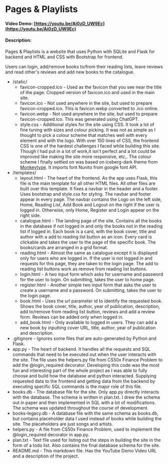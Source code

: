 # Pages & Playlists

#### Video Demo: [https://youtu.be/Ai0zD_UW9Ec](https://youtu.be/Ai0zD_UW9Ec)

#### Description:

Pages & Playlists is a website that uses Python with SQLite and Flask for backend and HTML and CSS with Bootstrap for frontend.

Users can login, add/remove books to/from their reading lists, leave reviews and read other's reviews and add new books to the catalogue.

-   /static/
    -   favicon-cropped.ico - Used as the favicon that you see near the title of the page. Cropped version of favicon.ico and used in the main site.
    -   favicon.ico - Not used anywhere in the site, but used to prepare favicon-cropped.ico. This is favicon.webp converted to .ico online.
    -   favicon.webp - Not used anywhere in the site, but used to prepare favicon-cropped.ico. This was generated using ChatGPT.
    -   style.css - Additional styles for the site using CSS. It took a lot of fine tuning with sizes and colour picking. It was not as simple as I thought to pick a colour scheme that matches well with every element and with the logo. With over 150 lines of CSS, the frontend CSS is one of the hardest challenges I faced while building this site. Though I had put in a lot of work,it isn't perfect and a lot could be improved like making the site more responsive, etc,.
        The colour scheme I finally settled on was based on iceberg-dark theme from [Monkeytype](https://monkeytype.com). It imports font Nunito from google font API.
-   /templates/
    -   layout.html - The heart of the frontend. As the app uses Flask, this file is the main template for all other HTML files. All other files are built over this template. It fixes a navbar in the header and a footer. Uses bootstrap and style.css for styling. The navbar and footer appear in every page. The navbar contains the Logo on the left side, Home, Reading List, Add Book and Logout on the right if the user is logged in. Otherwise, only Home, Register and Login appear on the right side.
    -   catalogue.html - The landing page of the site. Contains all the books in the database if not logged in and only the books not in the reading list if logged in. Each book is a card, with the book cover, title and author with a add to reading list button as an icon. Every card is clickable and takes the user to the page of the specific book. The books/cards are arranged in a grid format.
    -   reading.html - Almost the same as catalogue except it is displayed only for users who are logged in. If the user is not logged in and requests for this page, they are taken to the login page. The add to reading list buttons work as remove from reading list buttons.
    -   login.html - A two input form which asks for username and password for the user to login. On submitting, takes the user to home page.
    -   register.html - Another simple two input form that asks the user to create a username and a password. On submitting, takes the user to the login page.
    -   book.html - Uses the url parameter id to identify the requested book. Shows the book cover, title, author, year of publication, description, add to/remove from reading list button, reviews and add a review form. Reviews can be added only when logged in.
    -   add_book.html - Only available to logged in users. They can add a new book by inputting cover URL, title, author, year of publication and description.
-   .gitignore - Ignores some files that are auto-generated by Python and Flask.
-   app.py - The heart of backend. It handles all the requests and SQL commands that need to be executed out when the user interacts with the site. The file uses the helpers.py file from CS50x Finance Problem to add the @login_required decorator. Developing this code was the most fun and interesting part of the whole project as I was able to fully choose and build how the database and python interacted. Supplying requested data to the frontend and getting data from the backend by executing specific SQL commands is the major role of this file.
-   books.db - The database file for the site. Only app.py directly interacts with the database. The schema is written in plan.txt. I drew the schema out in paper and then implemented in SQL with a lot of modifications. The schema was updated throughout the course of development.
-   books-legacy.db - A database file with the same schema as books.db, but contains placeholder data I used instead of books while building the site. The placeholders are just songs and artists.
-   helpers.py - A file from CS50x Finance Problem, used to implement the @login_required decorator in app.py.
-   plan.txt - Text file used for listing out the steps in building the site in the form of a todo list. Also contains the final database schema for the site.
-   README.md - This markdown file. Has the YouTube Demo Video URL and a description of the project.
